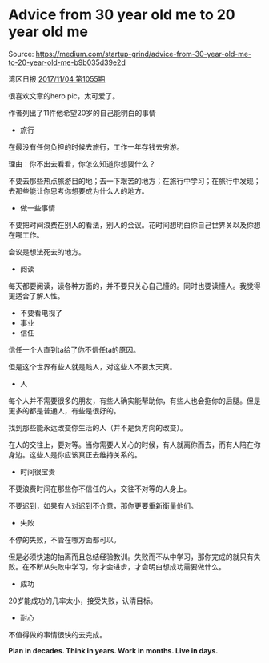 # Advice from 30 year old me to 20 year old me

Source: https://medium.com/startup-grind/advice-from-30-year-old-me-to-20-year-old-me-b9b035d39e2d

湾区日报 [2017/11/04 第1055期](https://wanqu.co/issues/1055?s=/issues)

很喜欢文章的hero pic，太可爱了。

作者列出了11件他希望20岁的自己能明白的事情

- 旅行

在最没有任何负担的时候去旅行，工作一年存钱去穷游。

理由：你不出去看看，你怎么知道你想要什么？

不要去那些热点旅游目的地；去一下艰苦的地方；在旅行中学习；在旅行中发现；去那些能让你思考你想要成为什么人的地方。

- 做一些事情

不要把时间浪费在别人的看法，别人的会议。花时间想明白你自己世界关以及你想在哪工作。

会议是想法死去的地方。

- 阅读

每天都要阅读，读各种方面的，并不要只关心自己懂的。同时也要读懂人。我觉得更适合了解人性。

- 不要看电视了
- 事业
- 信任

信任一个人直到ta给了你不信任ta的原因。

但是这个世界有些人就是贱人，对这些人不要太天真。

- 人

每个人并不需要很多的朋友，有些人确实能帮助你，有些人也会拖你的后腿。但是更多的都是普通人，有些是很好的。

找到那些能永远改变你生活的人（并不是负方向的改变）。

在人的交往上，要对等。当你需要人关心的时候，有人就离你而去，而有人陪在你身边。这些人是你应该真正去维持关系的。

- 时间很宝贵

不要浪费时间在那些你不信任的人，交往不对等的人身上。

不要迟到，如果有人对迟到不介意，那你更要重新衡量他们。

- 失败

不停的失败，不管在哪方面都可以。

但是必须快速的抽离而且总结经验教训。失败而不从中学习，那你完成的就只有失败。在不断从失败中学习，你才会进步，才会明白想成功需要做什么。

- 成功

20岁能成功的几率太小，接受失败，认清目标。

- 耐心

不值得做的事情很快的去完成。

**Plan in decades. Think in years. Work in months. Live in days.**


